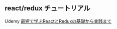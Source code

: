 ## react/redux チュートリアル

Udemy [最短で学ぶReactとReduxの基礎から実践まで](https://www.udemy.com/react-redux-from-beginning/)
